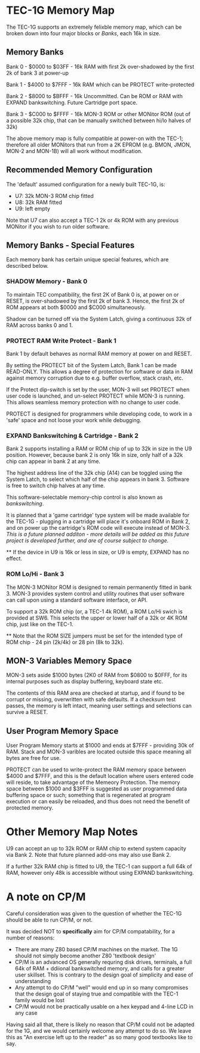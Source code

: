 # TEC-1G Memory Map

The TEC-1G supports an extremely felixble memory map, which can be broken down into four major blocks or *Banks*, each 16k in size.

## Memory Banks

Bank 0 - $0000 to $03FF - 16k RAM with first 2k over-shadowed by the first 2k of bank 3 at power-up

Bank 1 - $4000 to $7FFF - 16k RAM which can be PROTECT write-protected

Bank 2 - $8000 to $BFFF - 16k Uncommitted. Can be ROM or RAM with EXPAND bankswitching. Future Cartridge port space.

Bank 3 - $C000 to $FFFF - 16k MON-3 ROM or other MONitor ROM (out of a possible 32k chip, that can be manually switched between hi/lo halves of 32k)

The above memory map is fully compatible at power-on with the TEC-1; therefore all older MONitors that run from a 2K EPROM (e.g. BMON, JMON, MON-2 and MON-1B) will all work without modification.

## Recommended Memory Configuration

The 'default' assumed configuration for a newly built TEC-1G, is:

- U7: 32k MON-3 ROM chip fitted
- U8: 32k RAM fitted
- U9: left empty

Note that U7 can also accept a TEC-1 2k or 4k ROM with any previous MONitor if you wish to run older software.

## Memory Banks - Special Features

Each memory bank has certain unique special features, which are described below.

### SHADOW Memory - Bank 0

To maintain TEC compatibility, the first 2K of Bank 0 is, at power on or RESET, is over-shadowed by the first 2k of bank 3. Hence, the first 2k of ROM appears at both $0000 and $C000 simultaneously.

Shadow can be turned off via the System Latch, giving a continuous 32k of RAM across banks 0 and 1.


### PROTECT RAM Write Protect - Bank 1

Bank 1 by default behaves as normal RAM memory at power on and RESET.

By setting the PROTECT bit of the System Latch, Bank 1 can be made READ-ONLY. This allows a degree of protection for software or data in RAM against memory corruption due to e.g. buffer overflow, stack crash, etc.

If the Protect dip-switch is set by the user, MON-3 will set PROTECT when user code is launched, and un-select PROTECT while MON-3 is running. This allows seamless memory protection with no change to user code.

PROTECT is designed for programmers while developing code, to work in a 'safe' space and not loose your work while debugging.


### EXPAND Bankswitching & Cartridge - Bank 2

Bank 2 supports installing a RAM or ROM chip of up to 32k in size in the U9 position. However, because bank 2 is only 16k in size, only half of a 32k chip can appear in bank 2 at any time.

The highest address line of the 32k chip (A14) can be toggled using the System Latch, to select which half of the chip appears in bank 3. Software is free to switch chip halves at any time.

This software-selectable memory-chip control is also known as *bankswitching*.

It is planned that a 'game cartridge' type system will be made available for the TEC-1G - plugging in a cartridge will place it's onboard ROM in Bank 2, and on power up the cartridge's ROM code will execute instead of MON-3. *This is a future planned additon - more details will be added as this future project is developed further, and are of course subject to change.*

** If the device in U9 is 16k or less in size, or U9 is empty, EXPAND has no effect.


### ROM Lo/Hi - Bank 3

The MON-3 MONitor ROM is designed to remain permanently fitted in bank 3. MON-3 provides system control and utility routines that user software can call upon using a standard software interface, or API.

To support a 32k ROM chip (or, a TEC-1 4k ROM), a ROM Lo/Hi swich is provided at SW6. This selects the upper or lower half of a 32k or 4K ROM chip, just like on the TEC-1.

** Note that the ROM SIZE jumpers must be set for the intended type of ROM chip - 24 pin (2k/4k) or 28 pin (8k to 32k).


## MON-3 Variables Memory Space

MON-3 sets aside $1000 bytes (2K0 of RAM from $0800 to $0FFF, for its internal purposes such as display buffering, keyboard state etc.

The contents of this RAM area are checked at startup, and if found to be corrupt or missing, overwritten with safe defaults. If a checksum test passes, the memory is left intact, meaning user settings and selections can survive a RESET.

## User Program Memory Space

User Program Memory starts at $1000 and ends at $7FFF - providing 30k of RAM. Stack and MON-3 varibles are located outside this space meaning all bytes are free for use.

PROTECT can be used to write-protect the RAM memory space between $4000 and $7FFF, and this is the default location where users entered code will reside, to take advantage of the Memeory Protection. The memory space between $1000 and $3FFF is suggested as user programmed data buffering space or such; something that is regenerated at program execution or can easily be reloaded, and thus does not need the benefit of protected memory.

# Other Memory Map Notes

U9 can accept an up to 32k ROM or RAM chip to extend system capacity via Bank 2. Note that future planned add-ons may also use Bank 2.

If a further 32k RAM chip is fitted to U9, the TEC-1 can support a full 64k of RAM, however only 48k is accessible without using EXPAND bankswitching.


# A note on CP/M

Careful consideration was given to the question of whether the TEC-1G should be able to run CP/M, or not.

It was decided NOT to <b>specifically</b> aim for CP/M compatability, for a number of reasons:

- There are many Z80 based CP/M machines on the market. The 1G should not simply become another Z80 'textbook design'
- CP/M is an advanced OS generally requring disk drives, terminals, a full 64k of RAM + ddiional bankswitched memory, and calls for a greater user skillset. This is contrary to the design goal of simplicity and ease of understanding
- Any attempt to do CP/M "well" would end up in so many compromises that the design goal of staying true and compatible with the TEC-1 family would be lost
- CP/M would not be practically usable on a hex keypad and 4-line LCD in any case

Having said all that, there is likely no reason that CP/M could not be adapted for the 1G, and we would certainly welcome any attempt to do so. We leave this as "An exercise left up to the reader" as so many good textbooks like to say.

